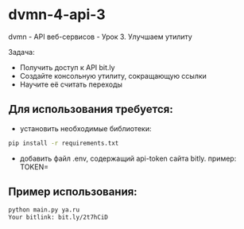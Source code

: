 # dvmn-4-api-3
dvmn - API веб-сервисов - Урок 3. Улучшаем утилиту

Задача:
* Получить доступ к API bit.ly
* Создайте консольную утилиту, сокращающую ссылки
* Научите её считать переходы

## Для использования требуется:
* установить необходимые библиотеки:
```bash
pip install -r requirements.txt
```
* добавить файл .env, содержащий api-token сайта bitly. пример:
TOKEN=<api-token>

## Пример использования:
```bash
python main.py ya.ru
Your bitlink: bit.ly/2t7hCiD
```
